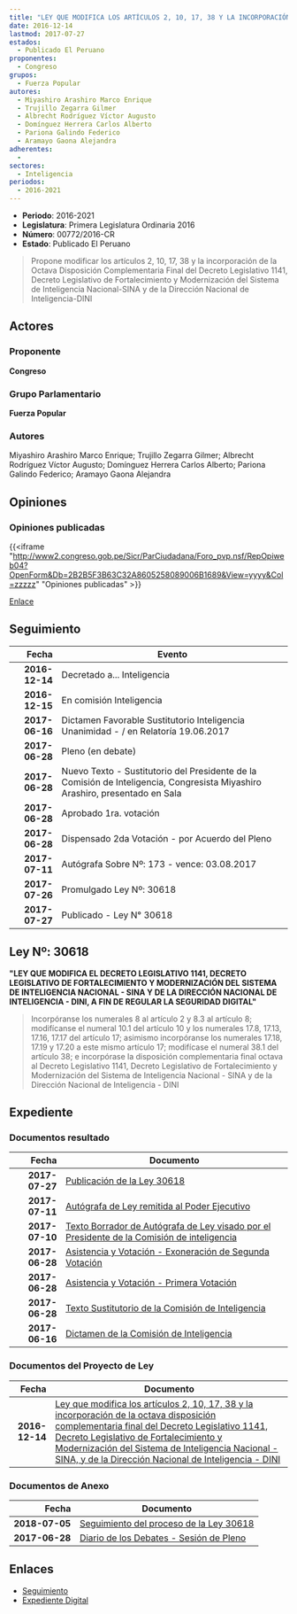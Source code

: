 ```yaml
---
title: "LEY QUE MODIFICA LOS ARTÍCULOS 2, 10, 17, 38 Y LA INCORPORACIÓN DE LA OCTAVA DISPOSICIÓN COMPLEMENTARIA FINAL DEL DECRETO LEGISLATIVO 1141, DECRETO LEGISLATIVO DE FORTALECIMIENTO Y MODERNIZACIÓN DEL SISTEMA DE INTELIGENCIA NACIONAL-SINA Y DE LA DIRECCIÓN NACIONAL DE INTELIGENCIA-DINI"
date: 2016-12-14
lastmod: 2017-07-27
estados: 
  - Publicado El Peruano
proponentes: 
  - Congreso
grupos: 
  - Fuerza Popular
autores: 
  - Miyashiro Arashiro Marco Enrique
  - Trujillo Zegarra Gilmer
  - Albrecht Rodríguez Víctor Augusto
  - Domínguez Herrera Carlos Alberto
  - Pariona Galindo Federico
  - Aramayo Gaona Alejandra
adherentes: 
  - 
sectores: 
  - Inteligencia
periodos: 
  - 2016-2021
---
```


- **Periodo**: 2016-2021
- **Legislatura**: Primera Legislatura Ordinaria 2016
- **Número**: 00772/2016-CR
- **Estado**: Publicado El Peruano

> Propone modificar los artículos 2, 10, 17, 38 y la incorporación de la Octava Disposición Complementaria Final del Decreto Legislativo 1141, Decreto Legislativo de Fortalecimiento y Modernización del Sistema de Inteligencia Nacional-SINA y de la Dirección Nacional de Inteligencia-DINI


## Actores

### Proponente

**Congreso**

### Grupo Parlamentario

**Fuerza Popular**

### Autores

Miyashiro Arashiro Marco Enrique; Trujillo Zegarra Gilmer; Albrecht Rodríguez Víctor Augusto; Domínguez Herrera Carlos Alberto; Pariona Galindo Federico; Aramayo Gaona Alejandra


## Opiniones

### Opiniones publicadas

{{<iframe "http://www2.congreso.gob.pe/Sicr/ParCiudadana/Foro_pvp.nsf/RepOpiweb04?OpenForm&Db=2B2B5F3B63C32A8605258089006B1689&View=yyyy&Col=zzzzz" "Opiniones publicadas" >}}

[Enlace](http://www2.congreso.gob.pe/Sicr/ParCiudadana/Foro_pvp.nsf/RepOpiweb04?OpenForm&Db=2B2B5F3B63C32A8605258089006B1689&View=yyyy&Col=zzzzz)

## Seguimiento

| Fecha | Evento |
|------:|--------|
| **2016-12-14** | Decretado a... Inteligencia|
| **2016-12-15** | En comisión Inteligencia|
| **2017-06-16** | Dictamen Favorable Sustitutorio Inteligencia Unanimidad - / en Relatoría 19.06.2017|
| **2017-06-28** | Pleno (en debate)|
| **2017-06-28** | Nuevo Texto - Sustitutorio del Presidente de la Comisión de Inteligencia, Congresista Miyashiro Arashiro, presentado en Sala|
| **2017-06-28** | Aprobado 1ra. votación|
| **2017-06-28** | Dispensado 2da Votación - por Acuerdo del Pleno|
| **2017-07-11** | Autógrafa Sobre Nº: 173 - vence: 03.08.2017|
| **2017-07-26** | Promulgado Ley Nº: 30618|
| **2017-07-27** | Publicado - Ley N° 30618|

## Ley Nº: 30618

**"LEY QUE MODIFICA EL DECRETO LEGISLATIVO 1141, DECRETO LEGISLATIVO DE FORTALECIMIENTO Y MODERNIZACIÓN DEL SISTEMA DE INTELIGENCIA NACIONAL - SINA Y DE LA DIRECCIÓN NACIONAL DE INTELIGENCIA - DINI, A FIN DE REGULAR LA SEGURIDAD DIGITAL"**

> Incorpóranse los numerales 8 al artículo 2 y 8.3 al artículo 8; modifícanse el numeral 10.1 del artículo 10 y los numerales 17.8, 17.13, 17.16, 17.17 del artículo 17; asimismo incorpóranse los numerales 17.18, 17.19 y 17.20 a este mismo artículo 17; modifícase el numeral 38.1 del artículo 38; e incorpórase la disposición complementaria final octava al Decreto Legislativo 1141, Decreto Legislativo de Fortalecimiento y Modernización del Sistema de Inteligencia Nacional - SINA y de la Dirección Nacional de Inteligencia - DINI


## Expediente


### Documentos resultado

| Fecha | Documento |
|------:|--------|
| **2017-07-27** | [Publicación de la Ley 30618](http://www.leyes.congreso.gob.pe/Documentos/2016_2021/ADLP/Normas_Legales/30618-LEY.pdf) |
| **2017-07-11** | [Autógrafa de Ley remitida al Poder Ejecutivo](http://www.leyes.congreso.gob.pe/Documentos/2016_2021/ADLP/Texto_Aprobado/AU0077220170711.pdf) |
| **2017-07-10** | [Texto Borrador de Autógrafa de Ley visado por el Presidente de la Comisión de inteligencia](http://www.leyes.congreso.gob.pe/Documentos/2016_2021/Texto_Borrador_de_Autografa/BAU0077220170710.PDF) |
| **2017-06-28** | [Asistencia y Votación - Exoneración de Segunda Votación](http://www.leyes.congreso.gob.pe/Documentos/2016_2021/Asistencia_y_Votacion/Proyectos_de_Ley/Exoneracion_de_Segunda_Votacion/ESV0077220170628.pdf) |
| **2017-06-28** | [Asistencia y Votación - Primera Votación](http://www.leyes.congreso.gob.pe/Documentos/2016_2021/Asistencia_y_Votacion/Proyectos_de_Ley/AV0077220170628.pdf) |
| **2017-06-28** | [Texto Sustitutorio de la Comisión de Inteligencia](http://www.leyes.congreso.gob.pe/Documentos/2016_2021/Texto_Sustitutorio/Proyectos_de_Ley/TS0077220170628.PDF) |
| **2017-06-16** | [Dictamen de la Comisión de Inteligencia](http://www.leyes.congreso.gob.pe/Documentos/2016_2021/Dictamenes/Proyectos_de_Ley/00772DC14MAY20170616.pdf) |

### Documentos del Proyecto de Ley

| Fecha | Documento |
|------:|--------|
| **2016-12-14** | [Ley que modifica los artículos 2, 10, 17, 38 y la incorporación de la octava disposición complementaria final del Decreto Legislativo 1141, Decreto Legislativo de Fortalecimiento y Modernización del Sistema de Inteligencia Nacional - SINA, y de la Dirección Nacional de Inteligencia - DINI](http://www.leyes.congreso.gob.pe/Documentos/2016_2021/Proyectos_de_Ley_y_de_Resoluciones_Legislativas/PL0077020161214.pdf) |

### Documentos de Anexo

| Fecha | Documento |
|------:|--------|
| **2018-07-05** | [Seguimiento del proceso de la Ley 30618](http://www.leyes.congreso.gob.pe/Documentos/2016_2021/Seguimiento_de_Proyectos_de_Ley/00772PL20180705.PDF) |
| **2017-06-28** | [Diario de los Debates - Sesión de Pleno](http://www2.congreso.gob.pe/Sicr/DiarioDebates/Publicad.nsf/SesionesPleno/05256D6E0073DFE90525814E000C2020/$FILE/SLO-2016-18.pdf) |

## Enlaces 

- [Seguimiento](http://www2.congreso.gob.pe/Sicr/TraDocEstProc/CLProLey2016.nsf/f7fff46988ca05b1052578e100829cc7/f0e2d1769343c9630525808900670c67?OpenDocument)
- [Expediente Digital](http://www2.congreso.gob.pe/Sicr/TraDocEstProc/CLProLey2016.nsf/f7fff46988ca05b1052578e100829cc7/f0e2d1769343c9630525808900670c67?OpenDocument&Click=05257FB7005EB655.eb71d0cf91d8294e05256cdf006b5706/$Body/0.1C6C)
